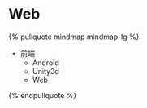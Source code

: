 # Web

{% pullquote mindmap mindmap-lg %}

- 前端
    - Android
    - Unity3d
    - Web

{% endpullquote %}